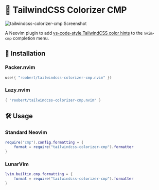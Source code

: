 # :rainbow: TailwindCSS Colorizer CMP

![tailwindcss-colorizer-cmp Screenshot](https://user-images.githubusercontent.com/226654/212444311-3dcf5f94-64d0-40a3-9b39-ec6df2296da9.gif)

A Neovim plugin to add [vs-code-style TailwindCSS color hints](https://tailwindcss.com/docs/editor-setup#intelli-sense-for-vs-code) to the `nvim-cmp` completion menu.

## :rocket: Installation

### Packer.nvim

``` lua
use({ "roobert/tailwindcss-colorizer-cmp.nvim" })
```

### Lazy.nvim

``` lua
{ "roobert/tailwindcss-colorizer-cmp.nvim" }
```

## :hammer_and_wrench: Usage

### Standard Neovim

``` lua
require("cmp").config.formatting = {
    format = require("tailwindcss-colorizer-cmp").formatter
}
```

### LunarVim

``` lua
lvim.builtin.cmp.formatting = {
    format = require("tailwindcss-colorizer-cmp").formatter
}
```
